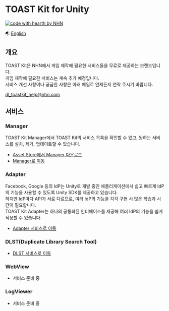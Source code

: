 # TOAST Kit for Unity

[![code with hearth by NHN ](https://img.shields.io/badge/%3C%2F%3E%20with%20%E2%99%A5%20by-NHN-ff1414.svg)](https://github.com/nhn)

🌏 [English](README.en.md)


## 개요

TOAST Kit은 NHN에서 게임 제작에 필요한 서비스들을 무료로 제공하는 브랜드입니다.<br/>
게임 제작에 필요한 서비스는 계속 추가 예정입니다.<br/>
서비스 개선 사항이나 궁금한 사항은 아래 메일로 언제든지 연락 주시기 바랍니다.

dl_toastkit_help@nhn.com


## 서비스

### Manager

TOAST Kit Manager에서 TOAST Kit의 서비스 목록을 확인할 수 있고, 원하는 서비스를 설치, 제거, 업데이트할 수 있습니다.

* [Asset Store에서 Manager 다운로드](https://assetstore.unity.com/packages/templates/systems/toast-kit-manager-147711)
* [Manager로 이동](docs/Manager/README.md)

### Adapter

Facebook, Google 등의 IdP는 Unity로 개발 중인 애플리케이션에서 쉽고 빠르게 IdP의 기능을 사용할 수 있도록 Unity SDK를 제공하고 있습니다.<br/>
하지만 IdP마다 API가 서로 다르므로, 여러 IdP의 기능을 각각 구현 시 많은 학습과 시간이 필요합니다.<br/>
TOAST Kit Adapter는 하나의 공통화된 인터페이스를 제공해 여러 IdP의 기능을 쉽게 적용할 수 있습니다.

* [Adapter 서비스로 이동](docs/Adapter/README.md)

### DLST(Duplicate Library Search Tool)

* [DLST 서비스로 이동](docs/DLST/README.md)

### WebView

* 서비스 준비 중

### LogViewer

* 서비스 준비 중